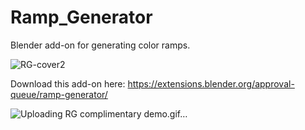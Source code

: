 # Ramp_Generator
Blender add-on for generating color ramps.

![RG-cover2](https://github.com/user-attachments/assets/fcadd3c3-6ffd-4e3a-bf0b-8143d758d39c)

Download this add-on here: https://extensions.blender.org/approval-queue/ramp-generator/

![Uploading RG complimentary demo.gif…]()

